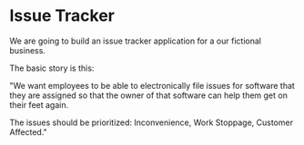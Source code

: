 # Issue Tracker

We are going to build an issue tracker application for a our fictional business.

The basic story is this:

"We want employees to be able to electronically file issues for software that they are assigned so that the
owner of that software can help them get on their feet again. 

The issues should be prioritized: Inconvenience, Work Stoppage, Customer Affected."

